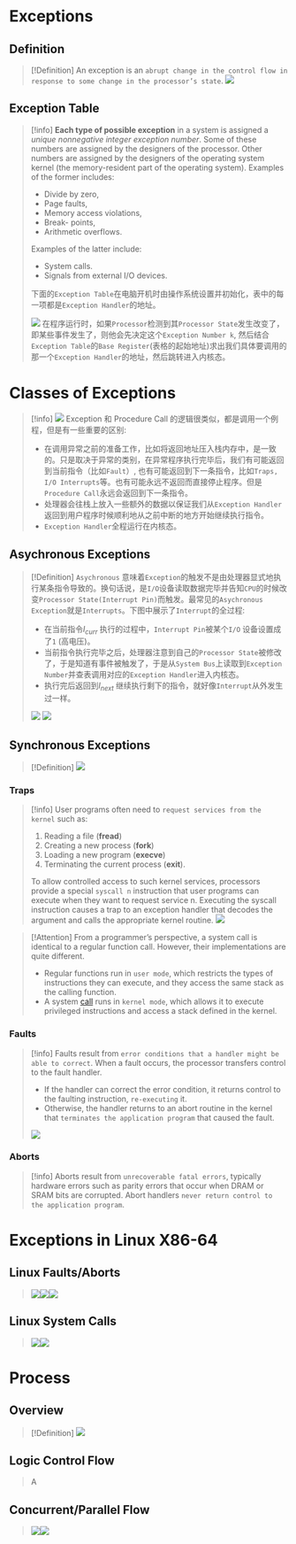 # Exceptions
## Definition
> [!Definition]
> An exception is an `abrupt change in the control flow in response to some change in the processor’s state`.
> ![](Exceptions&Processes.assets/image-20231024152705741.png)
> 

## Exception Table
> [!info]
> **Each type of possible exception** in a system is assigned a *unique nonnegative integer exception number*. Some of these numbers are assigned by the designers of the processor. Other numbers are assigned by the designers of the operating system kernel (the memory-resident part of the operating system). 
> Examples of the former includes:
> - Divide by zero, 
> - Page faults, 
> - Memory access violations, 
> - Break- points,
> - Arithmetic overflows. 
> 
> Examples of the latter include:
> - System calls.
> - Signals from external I/O devices.
> 
> 下面的`Exception Table`在电脑开机时由操作系统设置并初始化，表中的每一项都是`Exception Handler`的地址。
>
> ![](Exceptions&Processes.assets/image-20231024152849399.png)
> 在程序运行时，如果`Processor`检测到其`Processor State`发生改变了，即某些事件发生了，则他会先决定这个`Exception Number k`, 然后结合`Exception Table`的`Base Register`(表格的起始地址)求出我们具体要调用的那一个`Exception Handler`的地址，然后跳转进入内核态。



# Classes of Exceptions
> [!info]
> ![](Exceptions&Processes.assets/image-20231024154608382.png)
> Exception 和 Procedure Call 的逻辑很类似，都是调用一个例程，但是有一些重要的区别:
> - 在调用异常之前的准备工作，比如将返回地址压入栈内存中，是一致的。只是取决于异常的类别，在异常程序执行完毕后，我们有可能返回到当前指令（比如`Fault`）, 也有可能返回到下一条指令，比如`Traps, I/O Interrupts`等。也有可能永远不返回而直接停止程序。但是`Procedure Call`永远会返回到下一条指令。
> - 处理器会往栈上放入一些额外的数据以保证我们从`Exception Handler`返回到用户程序时候顺利地从之前中断的地方开始继续执行指令。
> - `Exception Handler`全程运行在内核态。


## Asychronous Exceptions
> [!Definition]
> `Asychronous` 意味着`Exception`的触发不是由处理器显式地执行某条指令导致的。换句话说，是`I/O`设备读取数据完毕并告知`CPU`的时候改变`Processor State(Interrupt Pin)`而触发。最常见的`Asychronous Exception`就是`Interrupts`。下图中展示了`Interrupt`的全过程:
> - 在当前指令$I_{curr}$ 执行的过程中，`Interrupt Pin`被某个`I/O` 设备设置成了`1` (高电压)。
> - 当前指令执行完毕之后，处理器注意到自己的`Processor State`被修改了，于是知道有事件被触发了，于是从`System Bus`上读取到`Exception Number`并查表调用对应的`Exception Handler`进入内核态。
> - 执行完后返回到$I_{next}$ 继续执行剩下的指令，就好像`Interrupt`从外发生过一样。
>
> ![](Exceptions&Processes.assets/image-20231024155042029.png)
> ![](Exceptions&Processes.assets/image-20231024155412189.png)


## Synchronous Exceptions
> [!Definition]
> ![](Exceptions&Processes.assets/image-20231024155845334.png)



### Traps
> [!info]
> User programs often need to `request services from the kernel` such as:
> 1. Reading a file (**fread**)
> 2. Creating a new process (**fork**)
> 3. Loading a new program (**execve**) 
> 4. Terminating the current process (**exit**). 
> 
> To allow controlled access to such kernel services, processors provide a special `syscall n` instruction that user programs can execute when they want to request service n. Executing the syscall instruction causes a trap to an exception handler that decodes the argument and calls the appropriate kernel routine. 
> ![](Exceptions&Processes.assets/image-20231024160111021.png)

> [!Attention]
> From a programmer’s perspective, a system call is identical to a regular function call. However, their implementations are quite different. 
> - Regular functions run in `user mode`, which restricts the types of instructions they can execute, and they access the same stack as the calling function. 
> - A system [call](CALL.md) runs in `kernel mode`, which allows it to execute privileged instructions and access a stack defined in the kernel. 







### Faults
> [!info]
> Faults result from `error conditions that a handler might be able to correct`. When a fault occurs, the processor transfers control to the fault handler. 
> - If the handler can correct the error condition, it returns control to the faulting instruction, `re-executing` it. 
> - Otherwise, the handler returns to an abort routine in the kernel that `terminates the application program` that caused the fault. 
> 
> ![](Exceptions&Processes.assets/image-20231024164357716.png)



### Aborts
> [!info]
> Aborts result from `unrecoverable fatal errors`, typically hardware errors such as parity errors that occur when DRAM or SRAM bits are corrupted. 
> Abort handlers `never return control to the application program`.




# Exceptions in Linux X86-64 
## Linux Faults/Aborts
> ![](Exceptions&Processes.assets/image-20231024171337871.png)![](Exceptions&Processes.assets/image-20231024171351796.png)![](Exceptions&Processes.assets/image-20231024171357550.png)




## Linux System Calls
> ![](Exceptions&Processes.assets/image-20231024171258828.png)![](Exceptions&Processes.assets/image-20231024171317581.png)



# Process
## Overview
> [!Definition]
> ![](Exceptions&Processes.assets/image-20231024171753323.png)


## Logic Control Flow
> A



## Concurrent/Parallel Flow
> ![](Exceptions&Processes.assets/image-20231024185728801.png)![](Exceptions&Processes.assets/image-20231024190020373.png)




